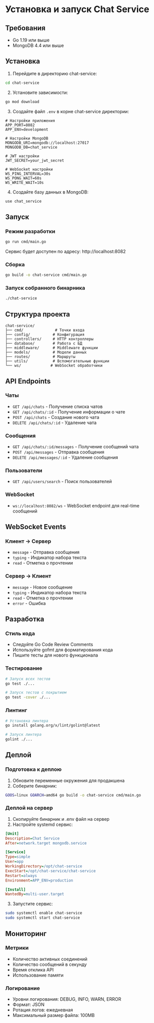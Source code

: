 # Установка и запуск Chat Service

## Требования
- Go 1.19 или выше
- MongoDB 4.4 или выше

## Установка

1. Перейдите в директорию chat-service:
```bash
cd chat-service
```

2. Установите зависимости:
```bash
go mod download
```

3. Создайте файл `.env` в корне chat-service директории:
```env
# Настройки приложения
APP_PORT=8082
APP_ENV=development

# Настройки MongoDB
MONGODB_URI=mongodb://localhost:27017
MONGODB_DB=chat_service

# JWT настройки
JWT_SECRET=your_jwt_secret

# WebSocket настройки
WS_PING_INTERVAL=30s
WS_PONG_WAIT=60s
WS_WRITE_WAIT=10s
```

4. Создайте базу данных в MongoDB:
```javascript
use chat_service
```

## Запуск

### Режим разработки
```bash
go run cmd/main.go
```
Сервис будет доступен по адресу: http://localhost:8082

### Сборка
```bash
go build -o chat-service cmd/main.go
```

### Запуск собранного бинарника
```bash
./chat-service
```

## Структура проекта

```
chat-service/
├── cmd/              # Точки входа
├── config/          # Конфигурация
├── controllers/     # HTTP контроллеры
├── database/        # Работа с БД
├── middleware/      # Middleware функции
├── models/          # Модели данных
├── routes/          # Маршруты
├── utils/           # Вспомогательные функции
└── ws/             # WebSocket обработчики
```

## API Endpoints

### Чаты
- `GET /api/chats` - Получение списка чатов
- `GET /api/chats/:id` - Получение информации о чате
- `POST /api/chats` - Создание нового чата
- `DELETE /api/chats/:id` - Удаление чата

### Сообщения
- `GET /api/chats/:id/messages` - Получение сообщений чата
- `POST /api/messages` - Отправка сообщения
- `DELETE /api/messages/:id` - Удаление сообщения

### Пользователи
- `GET /api/users/search` - Поиск пользователей

### WebSocket
- `ws://localhost:8082/ws` - WebSocket endpoint для real-time сообщений

## WebSocket Events

### Клиент -> Сервер
- `message` - Отправка сообщения
- `typing` - Индикатор набора текста
- `read` - Отметка о прочтении

### Сервер -> Клиент
- `message` - Новое сообщение
- `typing` - Индикатор набора текста
- `read` - Отметка о прочтении
- `error` - Ошибка

## Разработка

### Стиль кода
- Следуйте Go Code Review Comments
- Используйте gofmt для форматирования кода
- Пишите тесты для нового функционала

### Тестирование
```bash
# Запуск всех тестов
go test ./...

# Запуск тестов с покрытием
go test -cover ./...
```

### Линтинг
```bash
# Установка линтера
go install golang.org/x/lint/golint@latest

# Запуск линтера
golint ./...
```

## Деплой

### Подготовка к деплою
1. Обновите переменные окружения для продакшена
2. Соберите бинарник:
```bash
GOOS=linux GOARCH=amd64 go build -o chat-service cmd/main.go
```

### Деплой на сервер
1. Скопируйте бинарник и .env файл на сервер
2. Настройте systemd сервис:
```ini
[Unit]
Description=Chat Service
After=network.target mongodb.service

[Service]
Type=simple
User=app
WorkingDirectory=/opt/chat-service
ExecStart=/opt/chat-service/chat-service
Restart=always
Environment=APP_ENV=production

[Install]
WantedBy=multi-user.target
```

3. Запустите сервис:
```bash
sudo systemctl enable chat-service
sudo systemctl start chat-service
```

## Мониторинг

### Метрики
- Количество активных соединений
- Количество сообщений в секунду
- Время отклика API
- Использование памяти

### Логирование
- Уровни логирования: DEBUG, INFO, WARN, ERROR
- Формат: JSON
- Ротация логов: ежедневная
- Максимальный размер файла: 100MB 